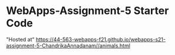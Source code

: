 # WebApps-Assignment-5 Starter Code
"Hosted at" https://44-563-webapps-f21.github.io/webapps-s21-assignment-5-ChandrikaAnnadanam//animals.html 
